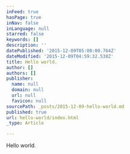 ```yaml
---
inFeed: true
hasPage: true
inNav: false
inLanguage: null
starred: false
keywords: []
description: ''
datePublished: '2015-12-09T05:00:00.764Z'
dateModified: '2015-12-09T04:59:32.538Z'
title: Hello world.
author: []
authors: []
publisher:
  name: null
  domain: null
  url: null
  favicon: null
sourcePath: _posts/2015-12-09-hello-world.md
published: true
url: hello-world/index.html
_type: Article

---
```

Hello world.